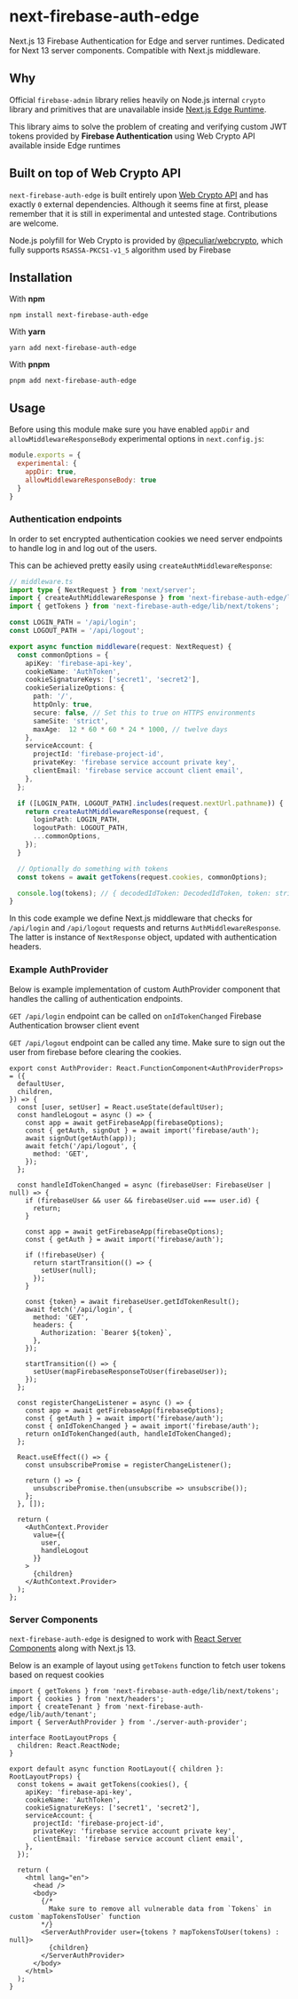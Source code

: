 # next-firebase-auth-edge

Next.js 13 Firebase Authentication for Edge and server runtimes. Dedicated for Next 13 server components. Compatible with Next.js middleware.

## Why
Official `firebase-admin` library relies heavily on Node.js internal `crypto` library and primitives that are unavailable inside [Next.js Edge Runtime](https://nextjs.org/docs/api-reference/edge-runtime).

This library aims to solve the problem of creating and verifying custom JWT tokens provided by **Firebase Authentication** using Web Crypto API available inside Edge runtimes

## Built on top of Web Crypto API

`next-firebase-auth-edge` is built entirely upon [Web Crypto API](https://developer.mozilla.org/en-US/docs/Web/API/Web_Crypto_API) and has exactly `0` external dependencies. Although it seems fine at first, please remember that it is still in experimental and untested stage. Contributions are welcome.

Node.js polyfill for Web Crypto is provided by [@peculiar/webcrypto](https://github.com/PeculiarVentures/webcrypto), which fully supports `RSASSA-PKCS1-v1_5` algorithm used by Firebase

## Installation

With **npm**
```shell
npm install next-firebase-auth-edge
```

With **yarn**
```shell
yarn add next-firebase-auth-edge
```

With **pnpm**
```shell
pnpm add next-firebase-auth-edge
```

## Usage

Before using this module make sure you have enabled `appDir` and `allowMiddlewareResponseBody` experimental options in `next.config.js`:

```javascript
module.exports = {
  experimental: {
    appDir: true,
    allowMiddlewareResponseBody: true
  }
}
```

### Authentication endpoints

In order to set encrypted authentication cookies we need server endpoints to handle log in and log out of the users.

This can be achieved pretty easily using `createAuthMiddlewareResponse`:

```typescript
// middleware.ts
import type { NextRequest } from 'next/server';
import { createAuthMiddlewareResponse } from 'next-firebase-auth-edge/lib/next/middleware';
import { getTokens } from 'next-firebase-auth-edge/lib/next/tokens';

const LOGIN_PATH = '/api/login';
const LOGOUT_PATH = '/api/logout';

export async function middleware(request: NextRequest) {
  const commonOptions = {
    apiKey: 'firebase-api-key',
    cookieName: 'AuthToken',
    cookieSignatureKeys: ['secret1', 'secret2'],
    cookieSerializeOptions: {
      path: '/',
      httpOnly: true,
      secure: false, // Set this to true on HTTPS environments
      sameSite: 'strict',
      maxAge:  12 * 60 * 60 * 24 * 1000, // twelve days
    },
    serviceAccount: {
      projectId: 'firebase-project-id',
      privateKey: 'firebase service account private key',
      clientEmail: 'firebase service account client email',
    },
  };

  if ([LOGIN_PATH, LOGOUT_PATH].includes(request.nextUrl.pathname)) {
    return createAuthMiddlewareResponse(request, {
      loginPath: LOGIN_PATH,
      logoutPath: LOGOUT_PATH,
      ...commonOptions,
    });
  }

  // Optionally do something with tokens
  const tokens = await getTokens(request.cookies, commonOptions);

  console.log(tokens); // { decodedIdToken: DecodedIdToken, token: string } or null if unauthenticated
}
```

In this code example we define Next.js middleware that checks for `/api/login` and `/api/logout` requests and returns `AuthMiddlewareResponse`. The latter is instance of `NextResponse` object, updated with authentication headers.


### Example AuthProvider
Below is example implementation of custom AuthProvider component that handles the calling of authentication endpoints.

`GET /api/login` endpoint can be called on `onIdTokenChanged` Firebase Authentication browser client event

`GET /api/logout` endpoint can be called any time. Make sure to sign out the user from firebase before clearing the cookies.

```tsx
export const AuthProvider: React.FunctionComponent<AuthProviderProps> = ({
  defaultUser,
  children,
}) => {
  const [user, setUser] = React.useState(defaultUser);
  const handleLogout = async () => {
    const app = await getFirebaseApp(firebaseOptions);
    const { getAuth, signOut } = await import('firebase/auth');
    await signOut(getAuth(app));
    await fetch('/api/logout', {
      method: 'GET',
    });
  };

  const handleIdTokenChanged = async (firebaseUser: FirebaseUser | null) => {
    if (firebaseUser && user && firebaseUser.uid === user.id) {
      return;
    }

    const app = await getFirebaseApp(firebaseOptions);
    const { getAuth } = await import('firebase/auth');
    
    if (!firebaseUser) {
      return startTransition(() => {
        setUser(null);
      });
    }
    
    const {token} = await firebaseUser.getIdTokenResult();
    await fetch('/api/login', {
      method: 'GET',
      headers: {
        Authorization: `Bearer ${token}`,
      },
    });
    
    startTransition(() => {
      setUser(mapFirebaseResponseToUser(firebaseUser));
    });
  };

  const registerChangeListener = async () => {
    const app = await getFirebaseApp(firebaseOptions);
    const { getAuth } = await import('firebase/auth');
    const { onIdTokenChanged } = await import('firebase/auth');
    return onIdTokenChanged(auth, handleIdTokenChanged);
  };

  React.useEffect(() => {
    const unsubscribePromise = registerChangeListener();

    return () => {
      unsubscribePromise.then(unsubscribe => unsubscribe());
    };
  }, []);

  return (
    <AuthContext.Provider
      value={{
        user,
        handleLogout
      }}
    >
      {children}
    </AuthContext.Provider>
  );
};
```

### Server Components

`next-firebase-auth-edge` is designed to work with [React Server Components](https://nextjs.org/docs/advanced-features/react-18/server-components) along with Next.js 13.

Below is an example of layout using `getTokens` function to fetch user tokens based on request cookies

```tsx
import { getTokens } from 'next-firebase-auth-edge/lib/next/tokens';
import { cookies } from 'next/headers';
import { createTenant } from 'next-firebase-auth-edge/lib/auth/tenant';
import { ServerAuthProvider } from './server-auth-provider';

interface RootLayoutProps {
  children: React.ReactNode;
}

export default async function RootLayout({ children }: RootLayoutProps) {
  const tokens = await getTokens(cookies(), {
    apiKey: 'firebase-api-key',
    cookieName: 'AuthToken',
    cookieSignatureKeys: ['secret1', 'secret2'],
    serviceAccount: {
      projectId: 'firebase-project-id',
      privateKey: 'firebase service account private key',
      clientEmail: 'firebase service account client email',
    },
  });

  return (
    <html lang="en">
      <head />
      <body>
        {/*
          Make sure to remove all vulnerable data from `Tokens` in custom `mapTokensToUser` function
        */}
        <ServerAuthProvider user={tokens ? mapTokensToUser(tokens) : null}>
          {children}
        </ServerAuthProvider>
      </body>
    </html>
  );
}
```
